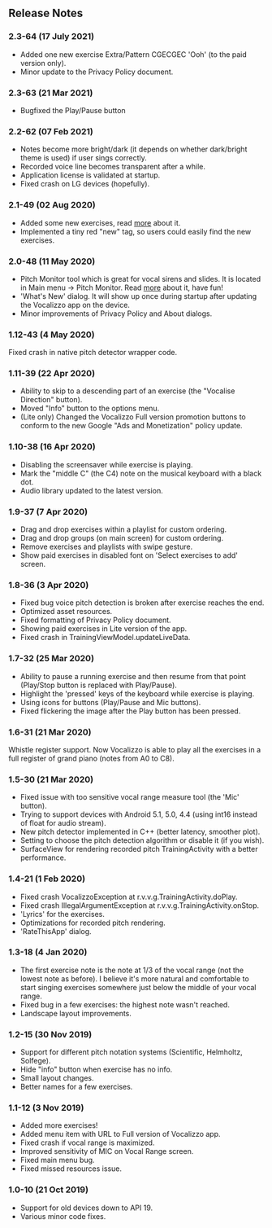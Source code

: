 ## Release Notes

### 2.3-64 (17 July 2021)
* Added one new exercise Extra/Pattern CGECGEC 'Ooh' (to the paid version only).
* Minor update to the Privacy Policy document.

### 2.3-63 (21 Mar 2021)
* Bugfixed the Play/Pause button

### 2.2-62 (07 Feb 2021)
* Notes become more bright/dark (it depends on whether dark/bright theme is used) if user sings correctly.
* Recorded voice line becomes transparent after a while.
* Application license is validated at startup.
* Fixed crash on LG devices (hopefully).

### 2.1-49 (02 Aug 2020)
* Added some new exercises, read [more](https://vlkv.github.io/vocalizzo_doc/new_exercises_and_how_to_find_them.html) about it.
* Implemented a tiny red "new" tag, so users could easily find the new exercises.

### 2.0-48 (11 May 2020)
* Pitch Monitor tool which is great for vocal sirens and slides. It is located in Main menu -> Pitch Monitor. Read [more](https://vlkv.github.io/vocalizzo_doc/pitch_monitor.html) about it, have fun!
* 'What's New' dialog. It will show up once during startup after updating the Vocalizzo app on the device.
* Minor improvements of Privacy Policy and About dialogs.

### 1.12-43 (4 May 2020)
Fixed crash in native pitch detector wrapper code.

### 1.11-39 (22 Apr 2020)
* Ability to skip to a descending part of an exercise (the "Vocalise Direction" button).
* Moved "Info" button to the options menu.
* (Lite only) Changed the Vocalizzo Full version promotion buttons to conform to the new Google "Ads and Monetization" policy update.

### 1.10-38 (16 Apr 2020)
* Disabling the screensaver while exercise is playing.
* Mark the "middle C" (the C4) note on the musical keyboard with a black dot.
* Audio library updated to the latest version.

### 1.9-37 (7 Apr 2020)
* Drag and drop exercises within a playlist for custom ordering.
* Drag and drop groups (on main screen) for custom ordering.
* Remove exercises and playlists with swipe gesture.
* Show paid exercises in disabled font on 'Select exercises to add' screen.

### 1.8-36 (3 Apr 2020)
* Fixed bug voice pitch detection is broken after exercise reaches the end.
* Optimized asset resources.
* Fixed formatting of Privacy Policy document.
* Showing paid exercises in Lite version of the app.
* Fixed crash in TrainingViewModel.updateLiveData.

### 1.7-32 (25 Mar 2020)
* Ability to pause a running exercise and then resume from that point (Play/Stop button is replaced with Play/Pause).
* Highlight the 'pressed' keys of the keyboard while exercise is playing.
* Using icons for buttons (Play/Pause and Mic buttons).
* Fixed flickering the image after the Play button has been pressed.

### 1.6-31 (21 Mar 2020)
Whistle register support. Now Vocalizzo is able to play all the exercises in a full register of grand piano (notes from A0 to C8).

### 1.5-30 (21 Mar 2020)
* Fixed issue with too sensitive vocal range measure tool (the 'Mic' button).
* Trying to support devices with Android 5.1, 5.0, 4.4 (using int16 instead of float for audio stream).
* New pitch detector implemented in C++ (better latency, smoother plot).
* Setting to choose the pitch detection algorithm or disable it (if you wish).
* SurfaceView for rendering recorded pitch TrainingActivity with a better performance.

### 1.4-21 (1 Feb 2020)
* Fixed crash VocalizzoException at r.v.v.g.TrainingActivity.doPlay.
* Fixed crash IllegalArgumentException at r.v.v.g.TrainingActivity.onStop.
* 'Lyrics' for the exercises.
* Optimizations for recorded pitch rendering.
* 'RateThisApp' dialog.

### 1.3-18 (4 Jan 2020)
* The first exercise note is the note at 1/3 of the vocal range (not the lowest note as before). I believe it's more natural and comfortable to start singing exercises somewhere just below the middle of your vocal range.
* Fixed bug in a few exercises: the highest note wasn't reached.
* Landscape layout improvements.

### 1.2-15 (30 Nov 2019)
* Support for different pitch notation systems (Scientific, Helmholtz, Solfege).
* Hide "info" button when exercise has no info.
* Small layout changes.
* Better names for a few exercises.

### 1.1-12 (3 Nov 2019)
* Added more exercises!
* Added menu item with URL to Full version of Vocalizzo app.
* Fixed crash if vocal range is maximized.
* Improved sensitivity of MIC on Vocal Range screen.
* Fixed main menu bug.
* Fixed missed resources issue.

### 1.0-10 (21 Oct 2019)
* Support for old devices down to API 19.
* Various minor code fixes.
